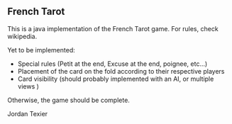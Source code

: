 
French Tarot
------------


This is a java implementation of the French Tarot game.
For rules, check wikipedia.

Yet to be implemented:
- Special rules (Petit at the end, Excuse at the end, poignee, etc...)
- Placement of the card on the fold according to their respective players
- Card visibility (should probably implemented with an AI, or multiple views )


Otherwise, the game should be complete.

Jordan Texier
